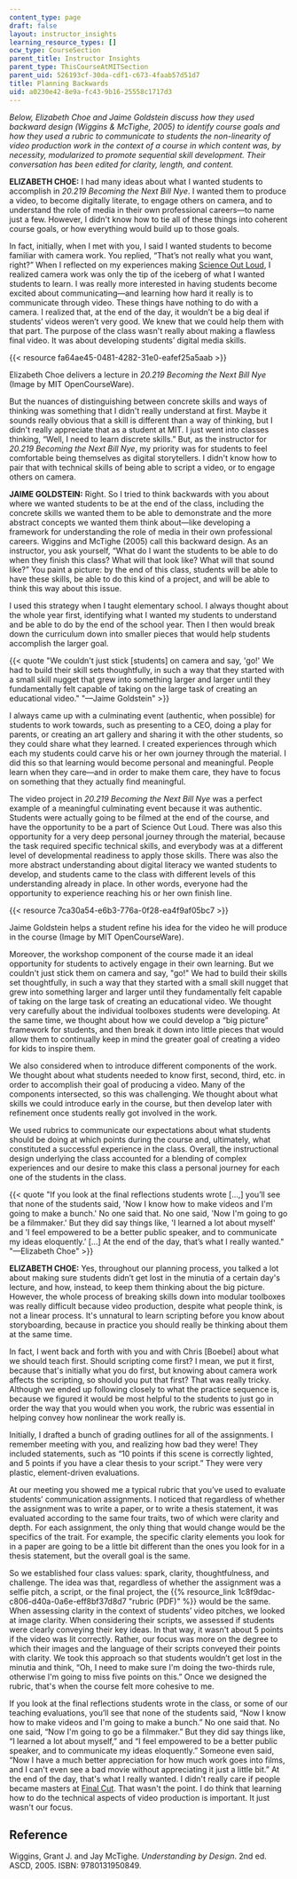 ```yaml
---
content_type: page
draft: false
layout: instructor_insights
learning_resource_types: []
ocw_type: CourseSection
parent_title: Instructor Insights
parent_type: ThisCourseAtMITSection
parent_uid: 526193cf-30da-cdf1-c673-4faab57d51d7
title: Planning Backwards
uid: a0230e42-8e9a-fc43-9b16-25558c1717d3
---
```

*Below, Elizabeth Choe and Jaime Goldstein discuss how they used backward design (Wiggins & McTighe, 2005) to identify course goals and how they used a rubric to communicate to students the non-linearity of video production work in the context of a course in which content was, by necessity, modularized to promote sequential skill development. Their conversation has been edited for clarity, length, and content.*

**ELIZABETH CHOE:** I had many ideas about what I wanted students to accomplish in *20.219 Becoming the Next Bill Nye*. I wanted them to produce a video, to become digitally literate, to engage others on camera, and to understand the role of media in their own professional careers—to name just a few. However, I didn't know how to tie all of these things into coherent course goals, or how everything would build up to those goals.

In fact, initially, when I met with you, I said I wanted students to become familiar with camera work. You replied, “That’s not really what you want, right?” When I reflected on my experiences making [Science Out Loud](https://mass.pbslearningmedia.org/collection/mits-science-out-loud/), I realized camera work was only the tip of the iceberg of what I wanted students to learn. I was really more interested in having students become excited about communicating—and learning how hard it really is to communicate through video. These things have nothing to do with a camera. I realized that, at the end of the day, it wouldn’t be a big deal if students’ videos weren’t very good. We knew that we could help them with that part. The purpose of the class wasn't really about making a flawless final video. It was about developing students’ digital media skills.

{{< resource fa64ae45-0481-4282-31e0-eafef25a5aab >}}

Elizabeth Choe delivers a lecture in *20.219 Becoming the Next Bill Nye* (Image by MIT OpenCourseWare).

But the nuances of distinguishing between concrete skills and ways of thinking was something that I didn't really understand at first. Maybe it sounds really obvious that a skill is different than a way of thinking, but I didn't really appreciate that as a student at MIT. I just went into classes thinking, “Well, I need to learn discrete skills.” But, as the instructor for *20.219 Becoming the Next Bill Nye*, my priority was for students to feel comfortable being themselves as digital storytellers. I didn't know how to pair that with technical skills of being able to script a video, or to engage others on camera.

**JAIME GOLDSTEIN:** Right. So I tried to think backwards with you about where we wanted students to be at the end of the class, including the concrete skills we wanted them to be able to demonstrate and the more abstract concepts we wanted them think about—like developing a framework for understanding the role of media in their own professional careers. Wiggins and McTighe (2005) call this backward design. As an instructor, you ask yourself, “What do I want the students to be able to do when they finish this class? What will that look like? What will that sound like?” You paint a picture: by the end of this class, students will be able to have these skills, be able to do this kind of a project, and will be able to think this way about this issue.

I used this strategy when I taught elementary school. I always thought about the whole year first, identifying what I wanted my students to understand and be able to do by the end of the school year. Then I then would break down the curriculum down into smaller pieces that would help students accomplish the larger goal.

{{< quote "We couldn't just stick [students] on camera and say, 'go!' We had to build their skill sets thoughtfully, in such a way that they started with a small skill nugget that grew into something larger and larger until they fundamentally felt capable of taking on the large task of creating an educational video." "—Jaime Goldstein" >}}

I always came up with a culminating event (authentic, when possible) for students to work towards, such as presenting to a CEO, doing a play for parents, or creating an art gallery and sharing it with the other students, so they could share what they learned. I created experiences through which each my students could carve his or her own journey through the material. I did this so that learning would become personal and meaningful. People learn when they care—and in order to make them care, they have to focus on something that they actually find meaningful.

The video project in *20.219 Becoming the Next Bill Nye* was a perfect example of a meaningful culminating event because it was authentic. Students were actually going to be filmed at the end of the course, and have the opportunity to be a part of Science Out Loud. There was also this opportunity for a very deep personal journey through the material, because the task required specific technical skills, and everybody was at a different level of developmental readiness to apply those skills. There was also the more abstract understanding about digital literacy we wanted students to develop, and students came to the class with different levels of this understanding already in place. In other words, everyone had the opportunity to experience reaching his or her own finish line.

{{< resource 7ca30a54-e6b3-776a-0f28-ea4f9af05bc7 >}}

Jaime Goldstein helps a student refine his idea for the video he will produce in the course (Image by MIT OpenCourseWare).

Moreover, the workshop component of the course made it an ideal opportunity for students to actively engage in their own learning. But we couldn't just stick them on camera and say, "go!" We had to build their skills set thoughtfully, in such a way that they started with a small skill nugget that grew into something larger and larger until they fundamentally felt capable of taking on the large task of creating an educational video. We thought very carefully about the individual toolboxes students were developing. At the same time, we thought about how we could develop a “big picture” framework for students, and then break it down into little pieces that would allow them to continually keep in mind the greater goal of creating a video for kids to inspire them.

We also considered when to introduce different components of the work. We thought about what students needed to know first, second, third, etc. in order to accomplish their goal of producing a video. Many of the components intersected, so this was challenging. We thought about what skills we could introduce early in the course, but then develop later with refinement once students really got involved in the work.

We used rubrics to communicate our expectations about what students should be doing at which points during the course and, ultimately, what constituted a successful experience in the class. Overall, the instructional design underlying the class accounted for a blending of complex experiences and our desire to make this class a personal journey for each one of the students in the class.

{{< quote "If you look at the final reflections students wrote […,] you’ll see that none of the students said, 'Now I know how to make videos and I'm going to make a bunch.' No one said that. No one said, 'Now I'm going to go be a filmmaker.' But they did say things like, 'I learned a lot about myself' and 'I feel empowered to be a better public speaker, and to communicate my ideas eloquently.’ […] At the end of the day, that’s what I really wanted." "—Elizabeth Choe" >}}

**ELIZABETH CHOE:** Yes, throughout our planning process, you talked a lot about making sure students didn’t get lost in the minutia of a certain day's lecture, and how, instead, to keep them thinking about the big picture. However, the whole process of breaking skills down into modular toolboxes was really difficult because video production, despite what people think, is not a linear process. It's unnatural to learn scripting before you know about storyboarding, because in practice you should really be thinking about them at the same time.

In fact, I went back and forth with you and with Chris \[Boebel\] about what we should teach first. Should scripting come first? I mean, we put it first, because that's initially what you do first, but knowing about camera work affects the scripting, so should you put that first? That was really tricky. Although we ended up following closely to what the practice sequence is, because we figured it would be most helpful to the students to just go in order the way that you would when you work, the rubric was essential in helping convey how nonlinear the work really is.

Initially, I drafted a bunch of grading outlines for all of the assignments. I remember meeting with you, and realizing how bad they were! They included statements, such as “10 points if this scene is correctly lighted, and 5 points if you have a clear thesis to your script.” They were very plastic, element-driven evaluations.

At our meeting you showed me a typical rubric that you’ve used to evaluate students’ communication assignments. I noticed that regardless of whether the assignment was to write a paper, or to write a thesis statement, it was evaluated according to the same four traits, two of which were clarity and depth. For each assignment, the only thing that would change would be the specifics of the trait. For example, the specific clarity elements you look for in a paper are going to be a little bit different than the ones you look for in a thesis statement, but the overall goal is the same.

So we established four class values: spark, clarity, thoughtfulness, and challenge. The idea was that, regardless of whether the assignment was a selfie pitch, a script, or the final project, the {{% resource_link 1c8f9dac-c806-d40a-0a6e-eff8bf37d8d7 "rubric (PDF)" %}} would be the same. When assessing clarity in the context of students’ video pitches, we looked at image clarity. When considering their scripts, we assessed if students were clearly conveying their key ideas. In that way, it wasn't about 5 points if the video was lit correctly. Rather, our focus was more on the degree to which their images and the language of their scripts conveyed their points with clarity. We took this approach so that students wouldn’t get lost in the minutia and think, “Oh, I need to make sure I'm doing the two-thirds rule, otherwise I'm going to miss five points on this.” Once we designed the rubric, that's when the course felt more cohesive to me.

If you look at the final reflections students wrote in the class, or some of our teaching evaluations, you’ll see that none of the students said, “Now I know how to make videos and I'm going to make a bunch.” No one said that. No one said, “Now I'm going to go be a filmmaker.” But they did say things like, “I learned a lot about myself,” and “I feel empowered to be a better public speaker, and to communicate my ideas eloquently.” Someone even said, “Now I have a much better appreciation for how much work goes into films, and I can't even see a bad movie without appreciating it just a little bit.” At the end of the day, that's what I really wanted. I didn't really care if people became masters at [Final Cut](http://www.apple.com/final-cut-pro/). That wasn't the point. I do think that learning how to do the technical aspects of video production is important. It just wasn't our focus.

## Reference

Wiggins, Grant J. and Jay McTighe. *Understanding by Design*. 2nd ed. ASCD, 2005. ISBN: 9780131950849.